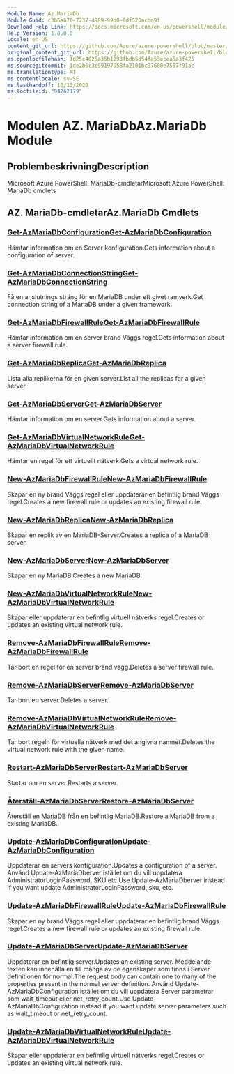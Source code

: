 ```yaml
---
Module Name: Az.MariaDb
Module Guid: c3b6a676-7237-4989-99d0-9df520acda9f
Download Help Link: https://docs.microsoft.com/en-us/powershell/module/az.mariadb
Help Version: 1.0.0.0
Locale: en-US
content_git_url: https://github.com/Azure/azure-powershell/blob/master/src/MariaDb/help/Az.MariaDb.md
original_content_git_url: https://github.com/Azure/azure-powershell/blob/master/src/MariaDb/help/Az.MariaDb.md
ms.openlocfilehash: 1d25c4025a35b1293fbdb5d54fa53ecea5a3f425
ms.sourcegitcommit: 1de2b6c3c99197958fa2101bc37680e7507f91ac
ms.translationtype: MT
ms.contentlocale: sv-SE
ms.lasthandoff: 10/13/2020
ms.locfileid: "94262179"
---
```

# <span data-ttu-id="cb287-101">Modulen AZ. MariaDb</span><span class="sxs-lookup"><span data-stu-id="cb287-101">Az.MariaDb Module</span></span>
## <span data-ttu-id="cb287-102">Problembeskrivning</span><span class="sxs-lookup"><span data-stu-id="cb287-102">Description</span></span>
<span data-ttu-id="cb287-103">Microsoft Azure PowerShell: MariaDb-cmdletar</span><span class="sxs-lookup"><span data-stu-id="cb287-103">Microsoft Azure PowerShell: MariaDb cmdlets</span></span>

## <span data-ttu-id="cb287-104">AZ. MariaDb-cmdletar</span><span class="sxs-lookup"><span data-stu-id="cb287-104">Az.MariaDb Cmdlets</span></span>
### [<span data-ttu-id="cb287-105">Get-AzMariaDbConfiguration</span><span class="sxs-lookup"><span data-stu-id="cb287-105">Get-AzMariaDbConfiguration</span></span>](Get-AzMariaDbConfiguration.md)
<span data-ttu-id="cb287-106">Hämtar information om en Server konfiguration.</span><span class="sxs-lookup"><span data-stu-id="cb287-106">Gets information about a configuration of server.</span></span>

### [<span data-ttu-id="cb287-107">Get-AzMariaDbConnectionString</span><span class="sxs-lookup"><span data-stu-id="cb287-107">Get-AzMariaDbConnectionString</span></span>](Get-AzMariaDbConnectionString.md)
<span data-ttu-id="cb287-108">Få en anslutnings sträng för en MariaDB under ett givet ramverk.</span><span class="sxs-lookup"><span data-stu-id="cb287-108">Get connection string of a MariaDB under a given framework.</span></span>

### [<span data-ttu-id="cb287-109">Get-AzMariaDbFirewallRule</span><span class="sxs-lookup"><span data-stu-id="cb287-109">Get-AzMariaDbFirewallRule</span></span>](Get-AzMariaDbFirewallRule.md)
<span data-ttu-id="cb287-110">Hämtar information om en server brand Väggs regel.</span><span class="sxs-lookup"><span data-stu-id="cb287-110">Gets information about a server firewall rule.</span></span>

### [<span data-ttu-id="cb287-111">Get-AzMariaDbReplica</span><span class="sxs-lookup"><span data-stu-id="cb287-111">Get-AzMariaDbReplica</span></span>](Get-AzMariaDbReplica.md)
<span data-ttu-id="cb287-112">Lista alla replikerna för en given server.</span><span class="sxs-lookup"><span data-stu-id="cb287-112">List all the replicas for a given server.</span></span>

### [<span data-ttu-id="cb287-113">Get-AzMariaDbServer</span><span class="sxs-lookup"><span data-stu-id="cb287-113">Get-AzMariaDbServer</span></span>](Get-AzMariaDbServer.md)
<span data-ttu-id="cb287-114">Hämtar information om en server.</span><span class="sxs-lookup"><span data-stu-id="cb287-114">Gets information about a server.</span></span>

### [<span data-ttu-id="cb287-115">Get-AzMariaDbVirtualNetworkRule</span><span class="sxs-lookup"><span data-stu-id="cb287-115">Get-AzMariaDbVirtualNetworkRule</span></span>](Get-AzMariaDbVirtualNetworkRule.md)
<span data-ttu-id="cb287-116">Hämtar en regel för ett virtuellt nätverk.</span><span class="sxs-lookup"><span data-stu-id="cb287-116">Gets a virtual network rule.</span></span>

### [<span data-ttu-id="cb287-117">New-AzMariaDbFirewallRule</span><span class="sxs-lookup"><span data-stu-id="cb287-117">New-AzMariaDbFirewallRule</span></span>](New-AzMariaDbFirewallRule.md)
<span data-ttu-id="cb287-118">Skapar en ny brand Väggs regel eller uppdaterar en befintlig brand Väggs regel.</span><span class="sxs-lookup"><span data-stu-id="cb287-118">Creates a new firewall rule or updates an existing firewall rule.</span></span>

### [<span data-ttu-id="cb287-119">New-AzMariaDbReplica</span><span class="sxs-lookup"><span data-stu-id="cb287-119">New-AzMariaDbReplica</span></span>](New-AzMariaDbReplica.md)
<span data-ttu-id="cb287-120">Skapar en replik av en MariaDB-Server.</span><span class="sxs-lookup"><span data-stu-id="cb287-120">Creates a replica of a MariaDB server.</span></span>

### [<span data-ttu-id="cb287-121">New-AzMariaDbServer</span><span class="sxs-lookup"><span data-stu-id="cb287-121">New-AzMariaDbServer</span></span>](New-AzMariaDbServer.md)
<span data-ttu-id="cb287-122">Skapar en ny MariaDB.</span><span class="sxs-lookup"><span data-stu-id="cb287-122">Creates a new MariaDB.</span></span>

### [<span data-ttu-id="cb287-123">New-AzMariaDbVirtualNetworkRule</span><span class="sxs-lookup"><span data-stu-id="cb287-123">New-AzMariaDbVirtualNetworkRule</span></span>](New-AzMariaDbVirtualNetworkRule.md)
<span data-ttu-id="cb287-124">Skapar eller uppdaterar en befintlig virtuell nätverks regel.</span><span class="sxs-lookup"><span data-stu-id="cb287-124">Creates or updates an existing virtual network rule.</span></span>

### [<span data-ttu-id="cb287-125">Remove-AzMariaDbFirewallRule</span><span class="sxs-lookup"><span data-stu-id="cb287-125">Remove-AzMariaDbFirewallRule</span></span>](Remove-AzMariaDbFirewallRule.md)
<span data-ttu-id="cb287-126">Tar bort en regel för en server brand vägg.</span><span class="sxs-lookup"><span data-stu-id="cb287-126">Deletes a server firewall rule.</span></span>

### [<span data-ttu-id="cb287-127">Remove-AzMariaDbServer</span><span class="sxs-lookup"><span data-stu-id="cb287-127">Remove-AzMariaDbServer</span></span>](Remove-AzMariaDbServer.md)
<span data-ttu-id="cb287-128">Tar bort en server.</span><span class="sxs-lookup"><span data-stu-id="cb287-128">Deletes a server.</span></span>

### [<span data-ttu-id="cb287-129">Remove-AzMariaDbVirtualNetworkRule</span><span class="sxs-lookup"><span data-stu-id="cb287-129">Remove-AzMariaDbVirtualNetworkRule</span></span>](Remove-AzMariaDbVirtualNetworkRule.md)
<span data-ttu-id="cb287-130">Tar bort regeln för virtuella nätverk med det angivna namnet.</span><span class="sxs-lookup"><span data-stu-id="cb287-130">Deletes the virtual network rule with the given name.</span></span>

### [<span data-ttu-id="cb287-131">Restart-AzMariaDbServer</span><span class="sxs-lookup"><span data-stu-id="cb287-131">Restart-AzMariaDbServer</span></span>](Restart-AzMariaDbServer.md)
<span data-ttu-id="cb287-132">Startar om en server.</span><span class="sxs-lookup"><span data-stu-id="cb287-132">Restarts a server.</span></span>

### [<span data-ttu-id="cb287-133">Återställ-AzMariaDbServer</span><span class="sxs-lookup"><span data-stu-id="cb287-133">Restore-AzMariaDbServer</span></span>](Restore-AzMariaDbServer.md)
<span data-ttu-id="cb287-134">Återställ en MariaDB från en befintlig MariaDB.</span><span class="sxs-lookup"><span data-stu-id="cb287-134">Restore a MariaDB from a existing MariaDB.</span></span>

### [<span data-ttu-id="cb287-135">Update-AzMariaDbConfiguration</span><span class="sxs-lookup"><span data-stu-id="cb287-135">Update-AzMariaDbConfiguration</span></span>](Update-AzMariaDbConfiguration.md)
<span data-ttu-id="cb287-136">Uppdaterar en servers konfiguration.</span><span class="sxs-lookup"><span data-stu-id="cb287-136">Updates a configuration of a server.</span></span>
<span data-ttu-id="cb287-137">Använd Update-AzMariaDberver istället om du vill uppdatera AdministratorLoginPassword, SKU etc.</span><span class="sxs-lookup"><span data-stu-id="cb287-137">Use Update-AzMariaDberver instead if you want update AdministratorLoginPassword, sku, etc.</span></span>

### [<span data-ttu-id="cb287-138">Update-AzMariaDbFirewallRule</span><span class="sxs-lookup"><span data-stu-id="cb287-138">Update-AzMariaDbFirewallRule</span></span>](Update-AzMariaDbFirewallRule.md)
<span data-ttu-id="cb287-139">Skapar en ny brand Väggs regel eller uppdaterar en befintlig brand Väggs regel.</span><span class="sxs-lookup"><span data-stu-id="cb287-139">Creates a new firewall rule or updates an existing firewall rule.</span></span>

### [<span data-ttu-id="cb287-140">Update-AzMariaDbServer</span><span class="sxs-lookup"><span data-stu-id="cb287-140">Update-AzMariaDbServer</span></span>](Update-AzMariaDbServer.md)
<span data-ttu-id="cb287-141">Uppdaterar en befintlig server.</span><span class="sxs-lookup"><span data-stu-id="cb287-141">Updates an existing server.</span></span>
<span data-ttu-id="cb287-142">Meddelande texten kan innehålla en till många av de egenskaper som finns i Server definitionen för normal.</span><span class="sxs-lookup"><span data-stu-id="cb287-142">The request body can contain one to many of the properties present in the normal server definition.</span></span>
<span data-ttu-id="cb287-143">Använd Update-AzMariaDbConfiguration istället om du vill uppdatera Server parametrar som wait_timeout eller net_retry_count.</span><span class="sxs-lookup"><span data-stu-id="cb287-143">Use Update-AzMariaDbConfiguration instead if you want update server parameters such as wait_timeout or net_retry_count.</span></span>

### [<span data-ttu-id="cb287-144">Update-AzMariaDbVirtualNetworkRule</span><span class="sxs-lookup"><span data-stu-id="cb287-144">Update-AzMariaDbVirtualNetworkRule</span></span>](Update-AzMariaDbVirtualNetworkRule.md)
<span data-ttu-id="cb287-145">Skapar eller uppdaterar en befintlig virtuell nätverks regel.</span><span class="sxs-lookup"><span data-stu-id="cb287-145">Creates or updates an existing virtual network rule.</span></span>

